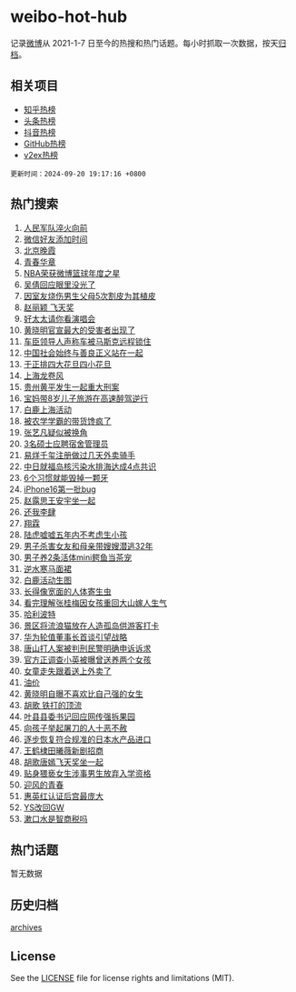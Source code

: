 # weibo-hot-hub

记录[微博](https://www.weibo.com)从 2021-1-7 日至今的热搜和热门话题。每小时抓取一次数据，按天[归档](archives)。

## 相关项目

- [知乎热榜](https://github.com/snaildev/zhihu-hot-hub)
- [头条热榜](https://github.com/snaildev/toutiao-hot-hub)
- [抖音热榜](https://github.com/snaildev/douyin-hot-hub)
- [GitHub热榜](https://github.com/snaildev/github-hot-hub)
- [v2ex热榜](https://github.com/snaildev/v2ex-hot-hub)


`更新时间：2024-09-20 19:17:16 +0800`

## 热门搜索

1. [人民军队淬火向前](https://m.weibo.cn/search?containerid=100103type%3D1%26t%3D10%26q%3D%23%E4%BA%BA%E6%B0%91%E5%86%9B%E9%98%9F%E6%B7%AC%E7%81%AB%E5%90%91%E5%89%8D%23&stream_entry_id=51&isnewpage=1&extparam=seat%3D1%26q%3D%2523%25E4%25BA%25BA%25E6%25B0%2591%25E5%2586%259B%25E9%2598%259F%25E6%25B7%25AC%25E7%2581%25AB%25E5%2590%2591%25E5%2589%258D%2523%26dgr%3D0%26cate%3D10103%26pos%3D0%26c_type%3D51%26filter_type%3Drealtimehot%26stream_entry_id%3D51%26display_time%3D1726831034%26pre_seqid%3D17268310349300123690191)
1. [微信好友添加时间](https://m.weibo.cn/search?containerid=100103type%3D1%26t%3D10%26q%3D%23%E5%BE%AE%E4%BF%A1%E5%A5%BD%E5%8F%8B%E6%B7%BB%E5%8A%A0%E6%97%B6%E9%97%B4%23&stream_entry_id=31&isnewpage=1&extparam=seat%3D1%26q%3D%2523%25E5%25BE%25AE%25E4%25BF%25A1%25E5%25A5%25BD%25E5%258F%258B%25E6%25B7%25BB%25E5%258A%25A0%25E6%2597%25B6%25E9%2597%25B4%2523%26dgr%3D0%26flag%3D1%26filter_type%3Drealtimehot%26realpos%3D1%26c_type%3D31%26cate%3D5001%26band_rank%3D1%26lcate%3D5001%26pos%3D0%26stream_entry_id%3D31%26display_time%3D1726831034%26pre_seqid%3D17268310349300123690191)
1. [北京晚霞](https://m.weibo.cn/search?containerid=100103type%3D1%26t%3D10%26q%3D%E5%8C%97%E4%BA%AC%E6%99%9A%E9%9C%9E&stream_entry_id=31&isnewpage=1&extparam=seat%3D1%26q%3D%25E5%258C%2597%25E4%25BA%25AC%25E6%2599%259A%25E9%259C%259E%26dgr%3D0%26flag%3D1%26filter_type%3Drealtimehot%26realpos%3D2%26c_type%3D31%26cate%3D5001%26band_rank%3D2%26lcate%3D5001%26pos%3D1%26stream_entry_id%3D31%26display_time%3D1726831034%26pre_seqid%3D17268310349300123690191)
1. [青春华章](https://m.weibo.cn/search?containerid=100103type%3D1%26t%3D10%26q%3D%23%E9%9D%92%E6%98%A5%E5%8D%8E%E7%AB%A0%23&stream_entry_id=31&isnewpage=1&extparam=seat%3D1%26q%3D%2523%25E9%259D%2592%25E6%2598%25A5%25E5%258D%258E%25E7%25AB%25A0%2523%26dgr%3D0%26flag%3D0%26filter_type%3Drealtimehot%26realpos%3D3%26c_type%3D31%26cate%3D5001%26band_rank%3D3%26lcate%3D5001%26pos%3D2%26stream_entry_id%3D31%26display_time%3D1726831034%26pre_seqid%3D17268310349300123690191)
1. [NBA荣获微博篮球年度之星](https://m.weibo.cn/search?containerid=100103type%3D1%26t%3D10%26q%3D%23NBA%E8%8D%A3%E8%8E%B7%E5%BE%AE%E5%8D%9A%E7%AF%AE%E7%90%83%E5%B9%B4%E5%BA%A6%E4%B9%8B%E6%98%9F%23&stream_entry_id=31&isnewpage=1&extparam=seat%3D1%26q%3D%2523NBA%25E8%258D%25A3%25E8%258E%25B7%25E5%25BE%25AE%25E5%258D%259A%25E7%25AF%25AE%25E7%2590%2583%25E5%25B9%25B4%25E5%25BA%25A6%25E4%25B9%258B%25E6%2598%259F%2523%26dgr%3D0%26adid%3D255819%26filter_type%3Drealtimehot%26c_type%3D31%26is_ad_pos%3D1%26lcate%3D5001%26cate%3D5001%26band_rank%3D4%26pos%3D3%26topic_ad%3D1%26stream_entry_id%3D31%26display_time%3D1726831034%26pre_seqid%3D17268310349300123690191)
1. [吴倩回应眼里没光了](https://m.weibo.cn/search?containerid=100103type%3D1%26t%3D10%26q%3D%23%E5%90%B4%E5%80%A9%E5%9B%9E%E5%BA%94%E7%9C%BC%E9%87%8C%E6%B2%A1%E5%85%89%E4%BA%86%23&stream_entry_id=31&isnewpage=1&extparam=seat%3D1%26q%3D%2523%25E5%2590%25B4%25E5%2580%25A9%25E5%259B%259E%25E5%25BA%2594%25E7%259C%25BC%25E9%2587%258C%25E6%25B2%25A1%25E5%2585%2589%25E4%25BA%2586%2523%26dgr%3D0%26flag%3D2%26filter_type%3Drealtimehot%26realpos%3D4%26c_type%3D31%26cate%3D5001%26band_rank%3D4%26lcate%3D5001%26pos%3D4%26stream_entry_id%3D31%26display_time%3D1726831034%26pre_seqid%3D17268310349300123690191)
1. [因室友烧伤男生父母5次割皮为其植皮](https://m.weibo.cn/search?containerid=100103type%3D1%26t%3D10%26q%3D%23%E5%9B%A0%E5%AE%A4%E5%8F%8B%E7%83%A7%E4%BC%A4%E7%94%B7%E7%94%9F%E7%88%B6%E6%AF%8D5%E6%AC%A1%E5%89%B2%E7%9A%AE%E4%B8%BA%E5%85%B6%E6%A4%8D%E7%9A%AE%23&stream_entry_id=31&isnewpage=1&extparam=seat%3D1%26q%3D%2523%25E5%259B%25A0%25E5%25AE%25A4%25E5%258F%258B%25E7%2583%25A7%25E4%25BC%25A4%25E7%2594%25B7%25E7%2594%259F%25E7%2588%25B6%25E6%25AF%258D5%25E6%25AC%25A1%25E5%2589%25B2%25E7%259A%25AE%25E4%25B8%25BA%25E5%2585%25B6%25E6%25A4%258D%25E7%259A%25AE%2523%26dgr%3D0%26flag%3D1%26filter_type%3Drealtimehot%26realpos%3D5%26c_type%3D31%26cate%3D5001%26band_rank%3D5%26lcate%3D5001%26pos%3D5%26stream_entry_id%3D31%26display_time%3D1726831034%26pre_seqid%3D17268310349300123690191)
1. [赵丽颖 飞天奖](https://m.weibo.cn/search?containerid=100103type%3D1%26t%3D10%26q%3D%E8%B5%B5%E4%B8%BD%E9%A2%96+%E9%A3%9E%E5%A4%A9%E5%A5%96&stream_entry_id=31&isnewpage=1&extparam=seat%3D1%26q%3D%25E8%25B5%25B5%25E4%25B8%25BD%25E9%25A2%2596%2520%25E9%25A3%259E%25E5%25A4%25A9%25E5%25A5%2596%26dgr%3D0%26flag%3D1%26filter_type%3Drealtimehot%26realpos%3D6%26c_type%3D31%26cate%3D5001%26band_rank%3D6%26lcate%3D5001%26pos%3D6%26stream_entry_id%3D31%26display_time%3D1726831034%26pre_seqid%3D17268310349300123690191)
1. [好太太请你看演唱会](https://m.weibo.cn/search?containerid=100103type%3D1%26t%3D10%26q%3D%23%E5%A5%BD%E5%A4%AA%E5%A4%AA%E8%AF%B7%E4%BD%A0%E7%9C%8B%E6%BC%94%E5%94%B1%E4%BC%9A%23&stream_entry_id=31&isnewpage=1&extparam=seat%3D1%26q%3D%2523%25E5%25A5%25BD%25E5%25A4%25AA%25E5%25A4%25AA%25E8%25AF%25B7%25E4%25BD%25A0%25E7%259C%258B%25E6%25BC%2594%25E5%2594%25B1%25E4%25BC%259A%2523%26dgr%3D0%26adid%3D255510%26filter_type%3Drealtimehot%26c_type%3D31%26is_ad_pos%3D1%26lcate%3D5001%26cate%3D5001%26band_rank%3D7%26pos%3D7%26topic_ad%3D1%26stream_entry_id%3D31%26display_time%3D1726831034%26pre_seqid%3D17268310349300123690191)
1. [黄晓明官宣最大的受害者出现了](https://m.weibo.cn/search?containerid=100103type%3D1%26t%3D10%26q%3D%E9%BB%84%E6%99%93%E6%98%8E%E5%AE%98%E5%AE%A3%E6%9C%80%E5%A4%A7%E7%9A%84%E5%8F%97%E5%AE%B3%E8%80%85%E5%87%BA%E7%8E%B0%E4%BA%86&stream_entry_id=31&isnewpage=1&extparam=seat%3D1%26q%3D%25E9%25BB%2584%25E6%2599%2593%25E6%2598%258E%25E5%25AE%2598%25E5%25AE%25A3%25E6%259C%2580%25E5%25A4%25A7%25E7%259A%2584%25E5%258F%2597%25E5%25AE%25B3%25E8%2580%2585%25E5%2587%25BA%25E7%258E%25B0%25E4%25BA%2586%26dgr%3D0%26flag%3D2%26filter_type%3Drealtimehot%26realpos%3D7%26c_type%3D31%26cate%3D5001%26band_rank%3D7%26lcate%3D5001%26pos%3D8%26stream_entry_id%3D31%26display_time%3D1726831034%26pre_seqid%3D17268310349300123690191)
1. [车臣领导人声称车被马斯克远程锁住](https://m.weibo.cn/search?containerid=100103type%3D1%26t%3D10%26q%3D%23%E8%BD%A6%E8%87%A3%E9%A2%86%E5%AF%BC%E4%BA%BA%E5%A3%B0%E7%A7%B0%E8%BD%A6%E8%A2%AB%E9%A9%AC%E6%96%AF%E5%85%8B%E8%BF%9C%E7%A8%8B%E9%94%81%E4%BD%8F%23&stream_entry_id=31&isnewpage=1&extparam=seat%3D1%26q%3D%2523%25E8%25BD%25A6%25E8%2587%25A3%25E9%25A2%2586%25E5%25AF%25BC%25E4%25BA%25BA%25E5%25A3%25B0%25E7%25A7%25B0%25E8%25BD%25A6%25E8%25A2%25AB%25E9%25A9%25AC%25E6%2596%25AF%25E5%2585%258B%25E8%25BF%259C%25E7%25A8%258B%25E9%2594%2581%25E4%25BD%258F%2523%26dgr%3D0%26flag%3D1%26filter_type%3Drealtimehot%26realpos%3D8%26c_type%3D31%26cate%3D5001%26band_rank%3D8%26lcate%3D5001%26pos%3D9%26stream_entry_id%3D31%26display_time%3D1726831034%26pre_seqid%3D17268310349300123690191)
1. [中国社会始终与善良正义站在一起](https://m.weibo.cn/search?containerid=100103type%3D1%26t%3D10%26q%3D%23%E4%B8%AD%E5%9B%BD%E7%A4%BE%E4%BC%9A%E5%A7%8B%E7%BB%88%E4%B8%8E%E5%96%84%E8%89%AF%E6%AD%A3%E4%B9%89%E7%AB%99%E5%9C%A8%E4%B8%80%E8%B5%B7%23&stream_entry_id=31&isnewpage=1&extparam=seat%3D1%26q%3D%2523%25E4%25B8%25AD%25E5%259B%25BD%25E7%25A4%25BE%25E4%25BC%259A%25E5%25A7%258B%25E7%25BB%2588%25E4%25B8%258E%25E5%2596%2584%25E8%2589%25AF%25E6%25AD%25A3%25E4%25B9%2589%25E7%25AB%2599%25E5%259C%25A8%25E4%25B8%2580%25E8%25B5%25B7%2523%26dgr%3D0%26flag%3D1%26filter_type%3Drealtimehot%26realpos%3D9%26c_type%3D31%26cate%3D5001%26band_rank%3D9%26lcate%3D5001%26pos%3D10%26stream_entry_id%3D31%26display_time%3D1726831034%26pre_seqid%3D17268310349300123690191)
1. [于正排四大花旦四小花旦](https://m.weibo.cn/search?containerid=100103type%3D1%26t%3D10%26q%3D%23%E4%BA%8E%E6%AD%A3%E6%8E%92%E5%9B%9B%E5%A4%A7%E8%8A%B1%E6%97%A6%E5%9B%9B%E5%B0%8F%E8%8A%B1%E6%97%A6%23&stream_entry_id=31&isnewpage=1&extparam=seat%3D1%26q%3D%2523%25E4%25BA%258E%25E6%25AD%25A3%25E6%258E%2592%25E5%259B%259B%25E5%25A4%25A7%25E8%258A%25B1%25E6%2597%25A6%25E5%259B%259B%25E5%25B0%258F%25E8%258A%25B1%25E6%2597%25A6%2523%26dgr%3D0%26flag%3D2%26filter_type%3Drealtimehot%26realpos%3D10%26c_type%3D31%26cate%3D5001%26band_rank%3D10%26lcate%3D5001%26pos%3D11%26stream_entry_id%3D31%26display_time%3D1726831034%26pre_seqid%3D17268310349300123690191)
1. [上海龙卷风](https://m.weibo.cn/search?containerid=100103type%3D1%26t%3D10%26q%3D%E4%B8%8A%E6%B5%B7%E9%BE%99%E5%8D%B7%E9%A3%8E&stream_entry_id=31&isnewpage=1&extparam=seat%3D1%26q%3D%25E4%25B8%258A%25E6%25B5%25B7%25E9%25BE%2599%25E5%258D%25B7%25E9%25A3%258E%26dgr%3D0%26flag%3D0%26filter_type%3Drealtimehot%26realpos%3D11%26c_type%3D31%26cate%3D5001%26band_rank%3D11%26lcate%3D5001%26pos%3D12%26stream_entry_id%3D31%26display_time%3D1726831034%26pre_seqid%3D17268310349300123690191)
1. [贵州黄平发生一起重大刑案](https://m.weibo.cn/search?containerid=100103type%3D1%26t%3D10%26q%3D%23%E8%B4%B5%E5%B7%9E%E9%BB%84%E5%B9%B3%E5%8F%91%E7%94%9F%E4%B8%80%E8%B5%B7%E9%87%8D%E5%A4%A7%E5%88%91%E6%A1%88%23&stream_entry_id=31&isnewpage=1&extparam=seat%3D1%26q%3D%2523%25E8%25B4%25B5%25E5%25B7%259E%25E9%25BB%2584%25E5%25B9%25B3%25E5%258F%2591%25E7%2594%259F%25E4%25B8%2580%25E8%25B5%25B7%25E9%2587%258D%25E5%25A4%25A7%25E5%2588%2591%25E6%25A1%2588%2523%26dgr%3D0%26flag%3D0%26filter_type%3Drealtimehot%26realpos%3D12%26c_type%3D31%26cate%3D5001%26band_rank%3D12%26lcate%3D5001%26pos%3D13%26stream_entry_id%3D31%26display_time%3D1726831034%26pre_seqid%3D17268310349300123690191)
1. [宝妈带8岁儿子旅游在高速醉驾逆行](https://m.weibo.cn/search?containerid=100103type%3D1%26t%3D10%26q%3D%23%E5%AE%9D%E5%A6%88%E5%B8%A68%E5%B2%81%E5%84%BF%E5%AD%90%E6%97%85%E6%B8%B8%E5%9C%A8%E9%AB%98%E9%80%9F%E9%86%89%E9%A9%BE%E9%80%86%E8%A1%8C%23&stream_entry_id=31&isnewpage=1&extparam=seat%3D1%26q%3D%2523%25E5%25AE%259D%25E5%25A6%2588%25E5%25B8%25A68%25E5%25B2%2581%25E5%2584%25BF%25E5%25AD%2590%25E6%2597%2585%25E6%25B8%25B8%25E5%259C%25A8%25E9%25AB%2598%25E9%2580%259F%25E9%2586%2589%25E9%25A9%25BE%25E9%2580%2586%25E8%25A1%258C%2523%26dgr%3D0%26flag%3D1%26filter_type%3Drealtimehot%26realpos%3D13%26c_type%3D31%26cate%3D5001%26band_rank%3D13%26lcate%3D5001%26pos%3D14%26stream_entry_id%3D31%26display_time%3D1726831034%26pre_seqid%3D17268310349300123690191)
1. [白鹿上海活动](https://m.weibo.cn/search?containerid=100103type%3D1%26t%3D10%26q%3D%23%E7%99%BD%E9%B9%BF%E4%B8%8A%E6%B5%B7%E6%B4%BB%E5%8A%A8%23&stream_entry_id=31&isnewpage=1&extparam=seat%3D1%26q%3D%2523%25E7%2599%25BD%25E9%25B9%25BF%25E4%25B8%258A%25E6%25B5%25B7%25E6%25B4%25BB%25E5%258A%25A8%2523%26dgr%3D0%26adid%3D255946%26flag%3D0%26filter_type%3Drealtimehot%26realpos%3D14%26c_type%3D31%26lcate%3D5001%26band_rank%3D14%26cate%3D5001%26pos%3D15%26stream_entry_id%3D31%26display_time%3D1726831034%26pre_seqid%3D17268310349300123690191)
1. [被农学学霸的带货馋疯了](https://m.weibo.cn/search?containerid=100103type%3D1%26t%3D10%26q%3D%23%E8%A2%AB%E5%86%9C%E5%AD%A6%E5%AD%A6%E9%9C%B8%E7%9A%84%E5%B8%A6%E8%B4%A7%E9%A6%8B%E7%96%AF%E4%BA%86%23&stream_entry_id=31&isnewpage=1&extparam=seat%3D1%26q%3D%2523%25E8%25A2%25AB%25E5%2586%259C%25E5%25AD%25A6%25E5%25AD%25A6%25E9%259C%25B8%25E7%259A%2584%25E5%25B8%25A6%25E8%25B4%25A7%25E9%25A6%258B%25E7%2596%25AF%25E4%25BA%2586%2523%26dgr%3D0%26adid%3D256065%26flag%3D0%26filter_type%3Drealtimehot%26realpos%3D15%26c_type%3D31%26lcate%3D5001%26band_rank%3D15%26cate%3D5001%26pos%3D16%26stream_entry_id%3D31%26display_time%3D1726831034%26pre_seqid%3D17268310349300123690191)
1. [张艺凡疑似被换角](https://m.weibo.cn/search?containerid=100103type%3D1%26t%3D10%26q%3D%23%E5%BC%A0%E8%89%BA%E5%87%A1%E7%96%91%E4%BC%BC%E8%A2%AB%E6%8D%A2%E8%A7%92%23&stream_entry_id=31&isnewpage=1&extparam=seat%3D1%26q%3D%2523%25E5%25BC%25A0%25E8%2589%25BA%25E5%2587%25A1%25E7%2596%2591%25E4%25BC%25BC%25E8%25A2%25AB%25E6%258D%25A2%25E8%25A7%2592%2523%26dgr%3D0%26flag%3D1%26filter_type%3Drealtimehot%26realpos%3D16%26c_type%3D31%26cate%3D5001%26band_rank%3D16%26lcate%3D5001%26pos%3D17%26stream_entry_id%3D31%26display_time%3D1726831034%26pre_seqid%3D17268310349300123690191)
1. [3名硕士应聘宿舍管理员](https://m.weibo.cn/search?containerid=100103type%3D1%26t%3D10%26q%3D%233%E5%90%8D%E7%A1%95%E5%A3%AB%E5%BA%94%E8%81%98%E5%AE%BF%E8%88%8D%E7%AE%A1%E7%90%86%E5%91%98%23&stream_entry_id=31&isnewpage=1&extparam=seat%3D1%26q%3D%25233%25E5%2590%258D%25E7%25A1%2595%25E5%25A3%25AB%25E5%25BA%2594%25E8%2581%2598%25E5%25AE%25BF%25E8%2588%258D%25E7%25AE%25A1%25E7%2590%2586%25E5%2591%2598%2523%26dgr%3D0%26flag%3D0%26filter_type%3Drealtimehot%26realpos%3D17%26c_type%3D31%26cate%3D5001%26band_rank%3D17%26lcate%3D5001%26pos%3D18%26stream_entry_id%3D31%26display_time%3D1726831034%26pre_seqid%3D17268310349300123690191)
1. [易烊千玺注册做过几天外卖骑手](https://m.weibo.cn/search?containerid=100103type%3D1%26t%3D10%26q%3D%23%E6%98%93%E7%83%8A%E5%8D%83%E7%8E%BA%E6%B3%A8%E5%86%8C%E5%81%9A%E8%BF%87%E5%87%A0%E5%A4%A9%E5%A4%96%E5%8D%96%E9%AA%91%E6%89%8B%23&stream_entry_id=31&isnewpage=1&extparam=seat%3D1%26q%3D%2523%25E6%2598%2593%25E7%2583%258A%25E5%258D%2583%25E7%258E%25BA%25E6%25B3%25A8%25E5%2586%258C%25E5%2581%259A%25E8%25BF%2587%25E5%2587%25A0%25E5%25A4%25A9%25E5%25A4%2596%25E5%258D%2596%25E9%25AA%2591%25E6%2589%258B%2523%26dgr%3D0%26flag%3D0%26filter_type%3Drealtimehot%26realpos%3D18%26c_type%3D31%26cate%3D5001%26band_rank%3D18%26lcate%3D5001%26pos%3D19%26stream_entry_id%3D31%26display_time%3D1726831034%26pre_seqid%3D17268310349300123690191)
1. [中日就福岛核污染水排海达成4点共识](https://m.weibo.cn/search?containerid=100103type%3D1%26t%3D10%26q%3D%23%E4%B8%AD%E6%97%A5%E5%B0%B1%E7%A6%8F%E5%B2%9B%E6%A0%B8%E6%B1%A1%E6%9F%93%E6%B0%B4%E6%8E%92%E6%B5%B7%E8%BE%BE%E6%88%904%E7%82%B9%E5%85%B1%E8%AF%86%23&stream_entry_id=31&isnewpage=1&extparam=seat%3D1%26q%3D%2523%25E4%25B8%25AD%25E6%2597%25A5%25E5%25B0%25B1%25E7%25A6%258F%25E5%25B2%259B%25E6%25A0%25B8%25E6%25B1%25A1%25E6%259F%2593%25E6%25B0%25B4%25E6%258E%2592%25E6%25B5%25B7%25E8%25BE%25BE%25E6%2588%25904%25E7%2582%25B9%25E5%2585%25B1%25E8%25AF%2586%2523%26dgr%3D0%26flag%3D0%26filter_type%3Drealtimehot%26realpos%3D19%26c_type%3D31%26cate%3D5001%26band_rank%3D19%26lcate%3D5001%26pos%3D20%26stream_entry_id%3D31%26display_time%3D1726831034%26pre_seqid%3D17268310349300123690191)
1. [6个习惯就能毁掉一颗牙](https://m.weibo.cn/search?containerid=100103type%3D1%26t%3D10%26q%3D%236%E4%B8%AA%E4%B9%A0%E6%83%AF%E5%B0%B1%E8%83%BD%E6%AF%81%E6%8E%89%E4%B8%80%E9%A2%97%E7%89%99%23&stream_entry_id=31&isnewpage=1&extparam=seat%3D1%26q%3D%25236%25E4%25B8%25AA%25E4%25B9%25A0%25E6%2583%25AF%25E5%25B0%25B1%25E8%2583%25BD%25E6%25AF%2581%25E6%258E%2589%25E4%25B8%2580%25E9%25A2%2597%25E7%2589%2599%2523%26dgr%3D0%26flag%3D1%26filter_type%3Drealtimehot%26realpos%3D20%26c_type%3D31%26cate%3D5001%26band_rank%3D20%26lcate%3D5001%26pos%3D21%26stream_entry_id%3D31%26display_time%3D1726831034%26pre_seqid%3D17268310349300123690191)
1. [iPhone16第一批bug](https://m.weibo.cn/search?containerid=100103type%3D1%26t%3D10%26q%3D%23iPhone16%E7%AC%AC%E4%B8%80%E6%89%B9bug%23&stream_entry_id=31&isnewpage=1&extparam=seat%3D1%26q%3D%2523iPhone16%25E7%25AC%25AC%25E4%25B8%2580%25E6%2589%25B9bug%2523%26dgr%3D0%26flag%3D0%26filter_type%3Drealtimehot%26realpos%3D21%26c_type%3D31%26cate%3D5001%26band_rank%3D21%26lcate%3D5001%26pos%3D22%26stream_entry_id%3D31%26display_time%3D1726831034%26pre_seqid%3D17268310349300123690191)
1. [赵露思王安宇坐一起](https://m.weibo.cn/search?containerid=100103type%3D1%26t%3D10%26q%3D%23%E8%B5%B5%E9%9C%B2%E6%80%9D%E7%8E%8B%E5%AE%89%E5%AE%87%E5%9D%90%E4%B8%80%E8%B5%B7%23&stream_entry_id=31&isnewpage=1&extparam=seat%3D1%26q%3D%2523%25E8%25B5%25B5%25E9%259C%25B2%25E6%2580%259D%25E7%258E%258B%25E5%25AE%2589%25E5%25AE%2587%25E5%259D%2590%25E4%25B8%2580%25E8%25B5%25B7%2523%26dgr%3D0%26flag%3D1%26filter_type%3Drealtimehot%26realpos%3D22%26c_type%3D31%26cate%3D5001%26band_rank%3D22%26lcate%3D5001%26pos%3D23%26stream_entry_id%3D31%26display_time%3D1726831034%26pre_seqid%3D17268310349300123690191)
1. [还我李肆](https://m.weibo.cn/search?containerid=100103type%3D1%26t%3D10%26q%3D%E8%BF%98%E6%88%91%E6%9D%8E%E8%82%86&stream_entry_id=31&isnewpage=1&extparam=seat%3D1%26q%3D%25E8%25BF%2598%25E6%2588%2591%25E6%259D%258E%25E8%2582%2586%26dgr%3D0%26flag%3D1%26filter_type%3Drealtimehot%26realpos%3D23%26c_type%3D31%26cate%3D5001%26band_rank%3D23%26lcate%3D5001%26pos%3D24%26stream_entry_id%3D31%26display_time%3D1726831034%26pre_seqid%3D17268310349300123690191)
1. [翔霖](https://m.weibo.cn/search?containerid=100103type%3D1%26t%3D10%26q%3D%E7%BF%94%E9%9C%96&stream_entry_id=31&isnewpage=1&extparam=seat%3D1%26q%3D%25E7%25BF%2594%25E9%259C%2596%26dgr%3D0%26flag%3D1%26filter_type%3Drealtimehot%26realpos%3D24%26c_type%3D31%26cate%3D5001%26band_rank%3D24%26lcate%3D5001%26pos%3D25%26stream_entry_id%3D31%26display_time%3D1726831034%26pre_seqid%3D17268310349300123690191)
1. [陆虎嘘嘘五年内不考虑生小孩](https://m.weibo.cn/search?containerid=100103type%3D1%26t%3D10%26q%3D%E9%99%86%E8%99%8E%E5%98%98%E5%98%98%E4%BA%94%E5%B9%B4%E5%86%85%E4%B8%8D%E8%80%83%E8%99%91%E7%94%9F%E5%B0%8F%E5%AD%A9&stream_entry_id=31&isnewpage=1&extparam=seat%3D1%26q%3D%25E9%2599%2586%25E8%2599%258E%25E5%2598%2598%25E5%2598%2598%25E4%25BA%2594%25E5%25B9%25B4%25E5%2586%2585%25E4%25B8%258D%25E8%2580%2583%25E8%2599%2591%25E7%2594%259F%25E5%25B0%258F%25E5%25AD%25A9%26dgr%3D0%26flag%3D0%26filter_type%3Drealtimehot%26realpos%3D25%26c_type%3D31%26cate%3D5001%26band_rank%3D25%26lcate%3D5001%26pos%3D26%26stream_entry_id%3D31%26display_time%3D1726831034%26pre_seqid%3D17268310349300123690191)
1. [男子杀害女友和母亲带嫂嫂潜逃32年](https://m.weibo.cn/search?containerid=100103type%3D1%26t%3D10%26q%3D%23%E7%94%B7%E5%AD%90%E6%9D%80%E5%AE%B3%E5%A5%B3%E5%8F%8B%E5%92%8C%E6%AF%8D%E4%BA%B2%E5%B8%A6%E5%AB%82%E5%AB%82%E6%BD%9C%E9%80%8332%E5%B9%B4%23&stream_entry_id=31&isnewpage=1&extparam=seat%3D1%26q%3D%2523%25E7%2594%25B7%25E5%25AD%2590%25E6%259D%2580%25E5%25AE%25B3%25E5%25A5%25B3%25E5%258F%258B%25E5%2592%258C%25E6%25AF%258D%25E4%25BA%25B2%25E5%25B8%25A6%25E5%25AB%2582%25E5%25AB%2582%25E6%25BD%259C%25E9%2580%258332%25E5%25B9%25B4%2523%26dgr%3D0%26flag%3D0%26filter_type%3Drealtimehot%26realpos%3D26%26c_type%3D31%26cate%3D5001%26band_rank%3D26%26lcate%3D5001%26pos%3D27%26stream_entry_id%3D31%26display_time%3D1726831034%26pre_seqid%3D17268310349300123690191)
1. [男子养2条活体mini鳄鱼当茶宠](https://m.weibo.cn/search?containerid=100103type%3D1%26t%3D10%26q%3D%23%E7%94%B7%E5%AD%90%E5%85%BB2%E6%9D%A1%E6%B4%BB%E4%BD%93mini%E9%B3%84%E9%B1%BC%E5%BD%93%E8%8C%B6%E5%AE%A0%23&stream_entry_id=31&isnewpage=1&extparam=seat%3D1%26q%3D%2523%25E7%2594%25B7%25E5%25AD%2590%25E5%2585%25BB2%25E6%259D%25A1%25E6%25B4%25BB%25E4%25BD%2593mini%25E9%25B3%2584%25E9%25B1%25BC%25E5%25BD%2593%25E8%258C%25B6%25E5%25AE%25A0%2523%26dgr%3D0%26flag%3D0%26filter_type%3Drealtimehot%26realpos%3D27%26c_type%3D31%26cate%3D5001%26band_rank%3D27%26lcate%3D5001%26pos%3D28%26stream_entry_id%3D31%26display_time%3D1726831034%26pre_seqid%3D17268310349300123690191)
1. [逆水寒马面裙](https://m.weibo.cn/search?containerid=100103type%3D1%26t%3D10%26q%3D%23%E9%80%86%E6%B0%B4%E5%AF%92%E9%A9%AC%E9%9D%A2%E8%A3%99%23&stream_entry_id=31&isnewpage=1&extparam=seat%3D1%26q%3D%2523%25E9%2580%2586%25E6%25B0%25B4%25E5%25AF%2592%25E9%25A9%25AC%25E9%259D%25A2%25E8%25A3%2599%2523%26dgr%3D0%26flag%3D1%26filter_type%3Drealtimehot%26realpos%3D28%26c_type%3D31%26cate%3D5001%26band_rank%3D28%26lcate%3D5001%26pos%3D29%26stream_entry_id%3D31%26display_time%3D1726831034%26pre_seqid%3D17268310349300123690191)
1. [白鹿活动生图](https://m.weibo.cn/search?containerid=100103type%3D1%26t%3D10%26q%3D%E7%99%BD%E9%B9%BF%E6%B4%BB%E5%8A%A8%E7%94%9F%E5%9B%BE&stream_entry_id=31&isnewpage=1&extparam=seat%3D1%26q%3D%25E7%2599%25BD%25E9%25B9%25BF%25E6%25B4%25BB%25E5%258A%25A8%25E7%2594%259F%25E5%259B%25BE%26dgr%3D0%26flag%3D0%26filter_type%3Drealtimehot%26realpos%3D29%26c_type%3D31%26cate%3D5001%26band_rank%3D29%26lcate%3D5001%26pos%3D30%26stream_entry_id%3D31%26display_time%3D1726831034%26pre_seqid%3D17268310349300123690191)
1. [长得像宽面的人体寄生虫](https://m.weibo.cn/search?containerid=100103type%3D1%26t%3D10%26q%3D%E9%95%BF%E5%BE%97%E5%83%8F%E5%AE%BD%E9%9D%A2%E7%9A%84%E4%BA%BA%E4%BD%93%E5%AF%84%E7%94%9F%E8%99%AB&stream_entry_id=31&isnewpage=1&extparam=seat%3D1%26q%3D%25E9%2595%25BF%25E5%25BE%2597%25E5%2583%258F%25E5%25AE%25BD%25E9%259D%25A2%25E7%259A%2584%25E4%25BA%25BA%25E4%25BD%2593%25E5%25AF%2584%25E7%2594%259F%25E8%2599%25AB%26dgr%3D0%26flag%3D0%26filter_type%3Drealtimehot%26realpos%3D30%26c_type%3D31%26cate%3D5001%26band_rank%3D30%26lcate%3D5001%26pos%3D31%26stream_entry_id%3D31%26display_time%3D1726831034%26pre_seqid%3D17268310349300123690191)
1. [看完理解张桂梅因女孩重回大山嫁人生气](https://m.weibo.cn/search?containerid=100103type%3D1%26t%3D10%26q%3D%E7%9C%8B%E5%AE%8C%E7%90%86%E8%A7%A3%E5%BC%A0%E6%A1%82%E6%A2%85%E5%9B%A0%E5%A5%B3%E5%AD%A9%E9%87%8D%E5%9B%9E%E5%A4%A7%E5%B1%B1%E5%AB%81%E4%BA%BA%E7%94%9F%E6%B0%94&stream_entry_id=31&isnewpage=1&extparam=seat%3D1%26q%3D%25E7%259C%258B%25E5%25AE%258C%25E7%2590%2586%25E8%25A7%25A3%25E5%25BC%25A0%25E6%25A1%2582%25E6%25A2%2585%25E5%259B%25A0%25E5%25A5%25B3%25E5%25AD%25A9%25E9%2587%258D%25E5%259B%259E%25E5%25A4%25A7%25E5%25B1%25B1%25E5%25AB%2581%25E4%25BA%25BA%25E7%2594%259F%25E6%25B0%2594%26dgr%3D0%26flag%3D1%26filter_type%3Drealtimehot%26realpos%3D31%26c_type%3D31%26cate%3D5001%26band_rank%3D31%26lcate%3D5001%26pos%3D32%26stream_entry_id%3D31%26display_time%3D1726831034%26pre_seqid%3D17268310349300123690191)
1. [哈利波特](https://m.weibo.cn/search?containerid=100103type%3D1%26t%3D10%26q%3D%E5%93%88%E5%88%A9%E6%B3%A2%E7%89%B9&stream_entry_id=31&isnewpage=1&extparam=seat%3D1%26q%3D%25E5%2593%2588%25E5%2588%25A9%25E6%25B3%25A2%25E7%2589%25B9%26dgr%3D0%26flag%3D1%26filter_type%3Drealtimehot%26realpos%3D32%26c_type%3D31%26cate%3D5001%26band_rank%3D32%26lcate%3D5001%26pos%3D33%26stream_entry_id%3D31%26display_time%3D1726831034%26pre_seqid%3D17268310349300123690191)
1. [景区将流浪猫放在人造孤岛供游客打卡](https://m.weibo.cn/search?containerid=100103type%3D1%26t%3D10%26q%3D%23%E6%99%AF%E5%8C%BA%E5%B0%86%E6%B5%81%E6%B5%AA%E7%8C%AB%E6%94%BE%E5%9C%A8%E4%BA%BA%E9%80%A0%E5%AD%A4%E5%B2%9B%E4%BE%9B%E6%B8%B8%E5%AE%A2%E6%89%93%E5%8D%A1%23&stream_entry_id=31&isnewpage=1&extparam=seat%3D1%26q%3D%2523%25E6%2599%25AF%25E5%258C%25BA%25E5%25B0%2586%25E6%25B5%2581%25E6%25B5%25AA%25E7%258C%25AB%25E6%2594%25BE%25E5%259C%25A8%25E4%25BA%25BA%25E9%2580%25A0%25E5%25AD%25A4%25E5%25B2%259B%25E4%25BE%259B%25E6%25B8%25B8%25E5%25AE%25A2%25E6%2589%2593%25E5%258D%25A1%2523%26dgr%3D0%26flag%3D1%26filter_type%3Drealtimehot%26realpos%3D33%26c_type%3D31%26cate%3D5001%26band_rank%3D33%26lcate%3D5001%26pos%3D34%26stream_entry_id%3D31%26display_time%3D1726831034%26pre_seqid%3D17268310349300123690191)
1. [华为轮值董事长首谈引望战略](https://m.weibo.cn/search?containerid=100103type%3D1%26t%3D10%26q%3D%23%E5%8D%8E%E4%B8%BA%E8%BD%AE%E5%80%BC%E8%91%A3%E4%BA%8B%E9%95%BF%E9%A6%96%E8%B0%88%E5%BC%95%E6%9C%9B%E6%88%98%E7%95%A5%23&stream_entry_id=31&isnewpage=1&extparam=seat%3D1%26q%3D%2523%25E5%258D%258E%25E4%25B8%25BA%25E8%25BD%25AE%25E5%2580%25BC%25E8%2591%25A3%25E4%25BA%258B%25E9%2595%25BF%25E9%25A6%2596%25E8%25B0%2588%25E5%25BC%2595%25E6%259C%259B%25E6%2588%2598%25E7%2595%25A5%2523%26dgr%3D0%26adid%3D255986%26flag%3D0%26filter_type%3Drealtimehot%26realpos%3D34%26c_type%3D31%26lcate%3D5001%26band_rank%3D34%26cate%3D5001%26pos%3D35%26stream_entry_id%3D31%26display_time%3D1726831034%26pre_seqid%3D17268310349300123690191)
1. [唐山打人案被判刑民警明确申诉诉求](https://m.weibo.cn/search?containerid=100103type%3D1%26t%3D10%26q%3D%23%E5%94%90%E5%B1%B1%E6%89%93%E4%BA%BA%E6%A1%88%E8%A2%AB%E5%88%A4%E5%88%91%E6%B0%91%E8%AD%A6%E6%98%8E%E7%A1%AE%E7%94%B3%E8%AF%89%E8%AF%89%E6%B1%82%23&stream_entry_id=31&isnewpage=1&extparam=seat%3D1%26q%3D%2523%25E5%2594%2590%25E5%25B1%25B1%25E6%2589%2593%25E4%25BA%25BA%25E6%25A1%2588%25E8%25A2%25AB%25E5%2588%25A4%25E5%2588%2591%25E6%25B0%2591%25E8%25AD%25A6%25E6%2598%258E%25E7%25A1%25AE%25E7%2594%25B3%25E8%25AF%2589%25E8%25AF%2589%25E6%25B1%2582%2523%26dgr%3D0%26flag%3D1%26filter_type%3Drealtimehot%26realpos%3D35%26c_type%3D31%26cate%3D5001%26band_rank%3D35%26lcate%3D5001%26pos%3D36%26stream_entry_id%3D31%26display_time%3D1726831034%26pre_seqid%3D17268310349300123690191)
1. [官方正调查小英被曝曾送养两个女孩](https://m.weibo.cn/search?containerid=100103type%3D1%26t%3D10%26q%3D%23%E5%AE%98%E6%96%B9%E6%AD%A3%E8%B0%83%E6%9F%A5%E5%B0%8F%E8%8B%B1%E8%A2%AB%E6%9B%9D%E6%9B%BE%E9%80%81%E5%85%BB%E4%B8%A4%E4%B8%AA%E5%A5%B3%E5%AD%A9%23&stream_entry_id=31&isnewpage=1&extparam=seat%3D1%26q%3D%2523%25E5%25AE%2598%25E6%2596%25B9%25E6%25AD%25A3%25E8%25B0%2583%25E6%259F%25A5%25E5%25B0%258F%25E8%258B%25B1%25E8%25A2%25AB%25E6%259B%259D%25E6%259B%25BE%25E9%2580%2581%25E5%2585%25BB%25E4%25B8%25A4%25E4%25B8%25AA%25E5%25A5%25B3%25E5%25AD%25A9%2523%26dgr%3D0%26flag%3D0%26filter_type%3Drealtimehot%26realpos%3D36%26c_type%3D31%26cate%3D5001%26band_rank%3D36%26lcate%3D5001%26pos%3D37%26stream_entry_id%3D31%26display_time%3D1726831034%26pre_seqid%3D17268310349300123690191)
1. [女童走失跟着送上外卖了](https://m.weibo.cn/search?containerid=100103type%3D1%26t%3D10%26q%3D%23%E5%A5%B3%E7%AB%A5%E8%B5%B0%E5%A4%B1%E8%B7%9F%E7%9D%80%E9%80%81%E4%B8%8A%E5%A4%96%E5%8D%96%E4%BA%86%23&stream_entry_id=31&isnewpage=1&extparam=seat%3D1%26q%3D%2523%25E5%25A5%25B3%25E7%25AB%25A5%25E8%25B5%25B0%25E5%25A4%25B1%25E8%25B7%259F%25E7%259D%2580%25E9%2580%2581%25E4%25B8%258A%25E5%25A4%2596%25E5%258D%2596%25E4%25BA%2586%2523%26dgr%3D0%26flag%3D1%26filter_type%3Drealtimehot%26realpos%3D37%26c_type%3D31%26cate%3D5001%26band_rank%3D37%26lcate%3D5001%26pos%3D38%26stream_entry_id%3D31%26display_time%3D1726831034%26pre_seqid%3D17268310349300123690191)
1. [油价](https://m.weibo.cn/search?containerid=100103type%3D1%26t%3D10%26q%3D%E6%B2%B9%E4%BB%B7&stream_entry_id=31&isnewpage=1&extparam=seat%3D1%26q%3D%25E6%25B2%25B9%25E4%25BB%25B7%26dgr%3D0%26flag%3D1%26filter_type%3Drealtimehot%26realpos%3D38%26c_type%3D31%26cate%3D5001%26band_rank%3D38%26lcate%3D5001%26pos%3D39%26stream_entry_id%3D31%26display_time%3D1726831034%26pre_seqid%3D17268310349300123690191)
1. [黄晓明自曝不喜欢比自己强的女生](https://m.weibo.cn/search?containerid=100103type%3D1%26t%3D10%26q%3D%23%E9%BB%84%E6%99%93%E6%98%8E%E8%87%AA%E6%9B%9D%E4%B8%8D%E5%96%9C%E6%AC%A2%E6%AF%94%E8%87%AA%E5%B7%B1%E5%BC%BA%E7%9A%84%E5%A5%B3%E7%94%9F%23&stream_entry_id=31&isnewpage=1&extparam=seat%3D1%26q%3D%2523%25E9%25BB%2584%25E6%2599%2593%25E6%2598%258E%25E8%2587%25AA%25E6%259B%259D%25E4%25B8%258D%25E5%2596%259C%25E6%25AC%25A2%25E6%25AF%2594%25E8%2587%25AA%25E5%25B7%25B1%25E5%25BC%25BA%25E7%259A%2584%25E5%25A5%25B3%25E7%2594%259F%2523%26dgr%3D0%26flag%3D0%26filter_type%3Drealtimehot%26realpos%3D39%26c_type%3D31%26cate%3D5001%26band_rank%3D39%26lcate%3D5001%26pos%3D40%26stream_entry_id%3D31%26display_time%3D1726831034%26pre_seqid%3D17268310349300123690191)
1. [胡歌 铁打的顶流](https://m.weibo.cn/search?containerid=100103type%3D1%26t%3D10%26q%3D%E8%83%A1%E6%AD%8C+%E9%93%81%E6%89%93%E7%9A%84%E9%A1%B6%E6%B5%81&stream_entry_id=31&isnewpage=1&extparam=seat%3D1%26q%3D%25E8%2583%25A1%25E6%25AD%258C%2520%25E9%2593%2581%25E6%2589%2593%25E7%259A%2584%25E9%25A1%25B6%25E6%25B5%2581%26dgr%3D0%26flag%3D1%26filter_type%3Drealtimehot%26realpos%3D40%26c_type%3D31%26cate%3D5001%26band_rank%3D40%26lcate%3D5001%26pos%3D41%26stream_entry_id%3D31%26display_time%3D1726831034%26pre_seqid%3D17268310349300123690191)
1. [叶县县委书记回应网传强拆果园](https://m.weibo.cn/search?containerid=100103type%3D1%26t%3D10%26q%3D%23%E5%8F%B6%E5%8E%BF%E5%8E%BF%E5%A7%94%E4%B9%A6%E8%AE%B0%E5%9B%9E%E5%BA%94%E7%BD%91%E4%BC%A0%E5%BC%BA%E6%8B%86%E6%9E%9C%E5%9B%AD%23&stream_entry_id=31&isnewpage=1&extparam=seat%3D1%26q%3D%2523%25E5%258F%25B6%25E5%258E%25BF%25E5%258E%25BF%25E5%25A7%2594%25E4%25B9%25A6%25E8%25AE%25B0%25E5%259B%259E%25E5%25BA%2594%25E7%25BD%2591%25E4%25BC%25A0%25E5%25BC%25BA%25E6%258B%2586%25E6%259E%259C%25E5%259B%25AD%2523%26dgr%3D0%26flag%3D0%26filter_type%3Drealtimehot%26realpos%3D41%26c_type%3D31%26cate%3D5001%26band_rank%3D41%26lcate%3D5001%26pos%3D42%26stream_entry_id%3D31%26display_time%3D1726831034%26pre_seqid%3D17268310349300123690191)
1. [向孩子举起屠刀的人十恶不赦](https://m.weibo.cn/search?containerid=100103type%3D1%26t%3D10%26q%3D%23%E5%90%91%E5%AD%A9%E5%AD%90%E4%B8%BE%E8%B5%B7%E5%B1%A0%E5%88%80%E7%9A%84%E4%BA%BA%E5%8D%81%E6%81%B6%E4%B8%8D%E8%B5%A6%23&stream_entry_id=31&isnewpage=1&extparam=seat%3D1%26q%3D%2523%25E5%2590%2591%25E5%25AD%25A9%25E5%25AD%2590%25E4%25B8%25BE%25E8%25B5%25B7%25E5%25B1%25A0%25E5%2588%2580%25E7%259A%2584%25E4%25BA%25BA%25E5%258D%2581%25E6%2581%25B6%25E4%25B8%258D%25E8%25B5%25A6%2523%26dgr%3D0%26flag%3D0%26filter_type%3Drealtimehot%26realpos%3D42%26c_type%3D31%26cate%3D5001%26band_rank%3D42%26lcate%3D5001%26pos%3D43%26stream_entry_id%3D31%26display_time%3D1726831034%26pre_seqid%3D17268310349300123690191)
1. [逐步恢复符合规准的日本水产品进口](https://m.weibo.cn/search?containerid=100103type%3D1%26t%3D10%26q%3D%23%E9%80%90%E6%AD%A5%E6%81%A2%E5%A4%8D%E7%AC%A6%E5%90%88%E8%A7%84%E5%87%86%E7%9A%84%E6%97%A5%E6%9C%AC%E6%B0%B4%E4%BA%A7%E5%93%81%E8%BF%9B%E5%8F%A3%23&stream_entry_id=31&isnewpage=1&extparam=seat%3D1%26q%3D%2523%25E9%2580%2590%25E6%25AD%25A5%25E6%2581%25A2%25E5%25A4%258D%25E7%25AC%25A6%25E5%2590%2588%25E8%25A7%2584%25E5%2587%2586%25E7%259A%2584%25E6%2597%25A5%25E6%259C%25AC%25E6%25B0%25B4%25E4%25BA%25A7%25E5%2593%2581%25E8%25BF%259B%25E5%258F%25A3%2523%26dgr%3D0%26flag%3D0%26filter_type%3Drealtimehot%26realpos%3D43%26c_type%3D31%26cate%3D5001%26band_rank%3D43%26lcate%3D5001%26pos%3D44%26stream_entry_id%3D31%26display_time%3D1726831034%26pre_seqid%3D17268310349300123690191)
1. [王鹤棣田曦薇新剧招商](https://m.weibo.cn/search?containerid=100103type%3D1%26t%3D10%26q%3D%23%E7%8E%8B%E9%B9%A4%E6%A3%A3%E7%94%B0%E6%9B%A6%E8%96%87%E6%96%B0%E5%89%A7%E6%8B%9B%E5%95%86%23&stream_entry_id=31&isnewpage=1&extparam=seat%3D1%26q%3D%2523%25E7%258E%258B%25E9%25B9%25A4%25E6%25A3%25A3%25E7%2594%25B0%25E6%259B%25A6%25E8%2596%2587%25E6%2596%25B0%25E5%2589%25A7%25E6%258B%259B%25E5%2595%2586%2523%26dgr%3D0%26flag%3D1%26filter_type%3Drealtimehot%26realpos%3D44%26c_type%3D31%26cate%3D5001%26band_rank%3D44%26lcate%3D5001%26pos%3D45%26stream_entry_id%3D31%26display_time%3D1726831034%26pre_seqid%3D17268310349300123690191)
1. [胡歌唐嫣飞天奖坐一起](https://m.weibo.cn/search?containerid=100103type%3D1%26t%3D10%26q%3D%23%E8%83%A1%E6%AD%8C%E5%94%90%E5%AB%A3%E9%A3%9E%E5%A4%A9%E5%A5%96%E5%9D%90%E4%B8%80%E8%B5%B7%23&stream_entry_id=31&isnewpage=1&extparam=seat%3D1%26q%3D%2523%25E8%2583%25A1%25E6%25AD%258C%25E5%2594%2590%25E5%25AB%25A3%25E9%25A3%259E%25E5%25A4%25A9%25E5%25A5%2596%25E5%259D%2590%25E4%25B8%2580%25E8%25B5%25B7%2523%26dgr%3D0%26flag%3D1%26filter_type%3Drealtimehot%26realpos%3D45%26c_type%3D31%26cate%3D5001%26band_rank%3D45%26lcate%3D5001%26pos%3D46%26stream_entry_id%3D31%26display_time%3D1726831034%26pre_seqid%3D17268310349300123690191)
1. [贴身猥亵女生涉事男生放弃入学资格](https://m.weibo.cn/search?containerid=100103type%3D1%26t%3D10%26q%3D%23%E8%B4%B4%E8%BA%AB%E7%8C%A5%E4%BA%B5%E5%A5%B3%E7%94%9F%E6%B6%89%E4%BA%8B%E7%94%B7%E7%94%9F%E6%94%BE%E5%BC%83%E5%85%A5%E5%AD%A6%E8%B5%84%E6%A0%BC%23&stream_entry_id=31&isnewpage=1&extparam=seat%3D1%26q%3D%2523%25E8%25B4%25B4%25E8%25BA%25AB%25E7%258C%25A5%25E4%25BA%25B5%25E5%25A5%25B3%25E7%2594%259F%25E6%25B6%2589%25E4%25BA%258B%25E7%2594%25B7%25E7%2594%259F%25E6%2594%25BE%25E5%25BC%2583%25E5%2585%25A5%25E5%25AD%25A6%25E8%25B5%2584%25E6%25A0%25BC%2523%26dgr%3D0%26flag%3D0%26filter_type%3Drealtimehot%26realpos%3D46%26c_type%3D31%26cate%3D5001%26band_rank%3D46%26lcate%3D5001%26pos%3D47%26stream_entry_id%3D31%26display_time%3D1726831034%26pre_seqid%3D17268310349300123690191)
1. [迎风的青春](https://m.weibo.cn/search?containerid=100103type%3D1%26t%3D10%26q%3D%E8%BF%8E%E9%A3%8E%E7%9A%84%E9%9D%92%E6%98%A5&stream_entry_id=31&isnewpage=1&extparam=seat%3D1%26q%3D%25E8%25BF%258E%25E9%25A3%258E%25E7%259A%2584%25E9%259D%2592%25E6%2598%25A5%26dgr%3D0%26flag%3D1%26filter_type%3Drealtimehot%26realpos%3D47%26c_type%3D31%26cate%3D5001%26band_rank%3D47%26lcate%3D5001%26pos%3D48%26stream_entry_id%3D31%26display_time%3D1726831034%26pre_seqid%3D17268310349300123690191)
1. [惠英红认证后宫最庞大](https://m.weibo.cn/search?containerid=100103type%3D1%26t%3D10%26q%3D%23%E6%83%A0%E8%8B%B1%E7%BA%A2%E8%AE%A4%E8%AF%81%E5%90%8E%E5%AE%AB%E6%9C%80%E5%BA%9E%E5%A4%A7%23&stream_entry_id=31&isnewpage=1&extparam=seat%3D1%26q%3D%2523%25E6%2583%25A0%25E8%258B%25B1%25E7%25BA%25A2%25E8%25AE%25A4%25E8%25AF%2581%25E5%2590%258E%25E5%25AE%25AB%25E6%259C%2580%25E5%25BA%259E%25E5%25A4%25A7%2523%26dgr%3D0%26flag%3D0%26filter_type%3Drealtimehot%26realpos%3D48%26c_type%3D31%26cate%3D5001%26band_rank%3D48%26lcate%3D5001%26pos%3D49%26stream_entry_id%3D31%26display_time%3D1726831034%26pre_seqid%3D17268310349300123690191)
1. [YS改回GW](https://m.weibo.cn/search?containerid=100103type%3D1%26t%3D10%26q%3DYS%E6%94%B9%E5%9B%9EGW&stream_entry_id=31&isnewpage=1&extparam=seat%3D1%26q%3DYS%25E6%2594%25B9%25E5%259B%259EGW%26dgr%3D0%26flag%3D1%26filter_type%3Drealtimehot%26realpos%3D49%26c_type%3D31%26cate%3D5001%26band_rank%3D49%26lcate%3D5001%26pos%3D50%26stream_entry_id%3D31%26display_time%3D1726831034%26pre_seqid%3D17268310349300123690191)
1. [漱口水是智商税吗](https://m.weibo.cn/search?containerid=100103type%3D1%26t%3D10%26q%3D%23%E6%BC%B1%E5%8F%A3%E6%B0%B4%E6%98%AF%E6%99%BA%E5%95%86%E7%A8%8E%E5%90%97%23&stream_entry_id=31&isnewpage=1&extparam=seat%3D1%26q%3D%2523%25E6%25BC%25B1%25E5%258F%25A3%25E6%25B0%25B4%25E6%2598%25AF%25E6%2599%25BA%25E5%2595%2586%25E7%25A8%258E%25E5%2590%2597%2523%26dgr%3D0%26adid%3D255467%26flag%3D0%26filter_type%3Drealtimehot%26realpos%3D50%26c_type%3D31%26lcate%3D5001%26band_rank%3D50%26cate%3D5001%26pos%3D51%26stream_entry_id%3D31%26display_time%3D1726831034%26pre_seqid%3D17268310349300123690191)

## 热门话题

暂无数据

## 历史归档

[archives](archives)

## License

See the [LICENSE](LICENSE) file for license rights and limitations (MIT).
